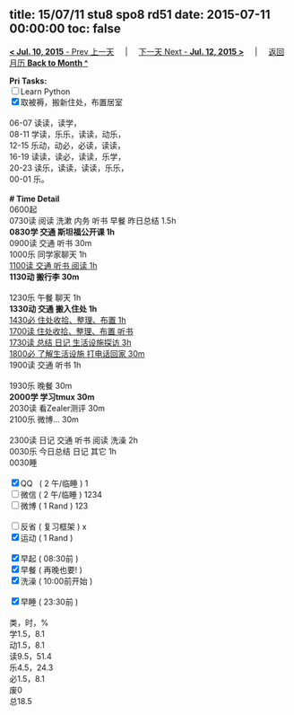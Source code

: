 title: 15/07/11 stu8 spo8 rd51
date: 2015-07-11 00:00:00
toc: false
---
[**< Jul. 10, 2015** - Prev 上一天](/lifelogs/2015/07/d10.html) &nbsp; &nbsp; | &nbsp; &nbsp; [下一天 Next - **Jul. 12, 2015 >**](/lifelogs/2015/07/d12.html) &nbsp; &nbsp; |  &nbsp; &nbsp; [返回月历 **Back to Month ^**](/lifelogs/2015/07/index.html)
<br/><div><b>Pri Tasks:</b></div><div><input type="checkbox"/>Learn Python</div><div><input checked="true" type="checkbox"/>取被褥，搬新住处，布置居室</div><div><br/></div><div>06-07 读读，读学，</div><div>08-11 学读，乐乐，读读，动乐，</div><div>12-15 乐动，动必，必读，读读，</div><div>16-19 读读，读必，读读，乐学，</div><div>20-23 读乐，读读，读读，乐乐，</div><div>00-01 乐。</div><div><br/></div><div><b># Time Detail</b></div><div>0600起</div><div>0730读 阅读 洗漱 内务 听书 早餐 昨日总结 1.5h</div><div><b>0830学 交通 斯坦福公开课 1h</b></div><div>0900读 交通 听书 30m</div><div>1000乐 同学家聊天 1h</div><div><u>1100读 交通 听书 阅读 1h</u></div><div><b>1130动 搬行李 30m</b><br/></div><div><br/></div><div>1230乐 午餐 聊天 1h</div><div><b>1330动 交通 搬入住处 1h</b></div><div><u>1430必 住处收拾、整理、布置 1h</u></div><div><u>1700读 住处收拾、整理、布置 听书</u></div><div><u>1730读 总结 日记 生活设施探访 3h</u></div><div><u>1800必 了解生活设施 打电话回家 30m</u></div><div>1900读 交通 听书 1h</div><div><br/></div><div>1930乐 晚餐 30m</div><div><b>2000学 学习tmux 30m</b></div><div>2030读 看Zealer测评 30m</div><div>2100乐 微博… 30m</div><div><br/></div><div>2300读 日记 交通 听书 阅读 洗澡 2h</div><div>0030乐 今日总结 日记 其它 1h</div><div>0030睡</div><div><br/></div><div><input checked="true" type="checkbox"/>QQ   ( 2 午/临睡 ) 1</div><div><input type="checkbox"/>微信 ( 2 午/临睡 ) 1234</div><div><input type="checkbox"/>微博 ( 1 Rand ) 123</div><div><br/></div><div><input type="checkbox"/>反省 ( 复习框架 ) x</div><div><input checked="true" type="checkbox"/>运动 ( 1 Rand )</div><div><br/></div><div><input checked="true" type="checkbox"/>早起 ( 08:30前 )</div><div><input checked="true" type="checkbox"/>早餐 ( 再晚也要! )</div><div><input checked="true" type="checkbox"/>洗澡 ( 10:00前开始 )</div><div><br/></div><div><input checked="true" type="checkbox"/>早睡 ( 23:30前 )</div><div><br/></div><div>类，时，%</div><div>学1.5，8.1</div><div>动1.5，8.1</div><div>读9.5，51.4</div><div>乐4.5，24.3</div><div>必1.5，8.1</div><div>废0</div><div>总18.5</div>